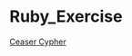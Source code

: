 # Ruby_Exercise
[Ceaser Cypher](https://github.com/Mist57/ruby_exercise/blob/main/ceaser_cipher.rb)
